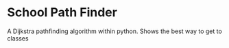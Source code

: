 # School Path Finder
A Dijkstra pathfinding algorithm within python. Shows the best way to get to classes
